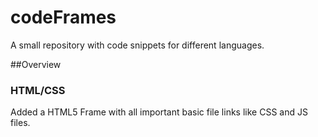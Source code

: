 codeFrames
==========

A small repository with code snippets for different languages.


##Overview

### HTML/CSS
Added a HTML5 Frame with all important basic file links like CSS and JS files.
